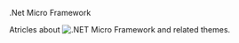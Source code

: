 .Net Micro Framework


Atricles about ![.NET Micro Framework](https://github.com/NETMF) and related themes.
